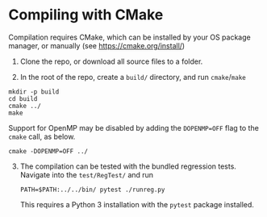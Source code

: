 Compiling with CMake
================================================
Compilation requires CMake, which can be installed by your OS package manager, or manually (see https://cmake.org/install/)

1. Clone the repo, or download all source files to a folder.

2. In the root of the repo, create a `build/` directory, and run `cmake`/`make`
```
mkdir -p build
cd build
cmake ../ 
make
```
Support for OpenMP may be disabled by adding the `DOPENMP=OFF` flag to the `cmake` call, as below.
```
cmake -DOPENMP=OFF ../ 
```

3. The compilation can be tested with the bundled regression tests.
   Navigate into the `test/RegTest/`  and run
   ```
   PATH=$PATH:../../bin/ pytest ./runreg.py
   ```
   This requires a Python 3 installation with the `pytest` package installed.
